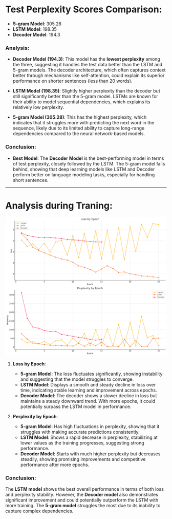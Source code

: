 # Test Perplexity Scores Comparison:

- **5-gram Model**: 305.28
- **LSTM Model**: 198.35
- **Decoder Model**: 194.3

### Analysis:

- **Decoder Model (194.3)**: This model has the **lowest perplexity** among the three, suggesting it handles the test data better than the LSTM and 5-gram models. The decoder architecture, which often captures context better through mechanisms like self-attention, could explain its superior performance on shorter sentences (less than 20 words).

- **LSTM Model (198.35)**: Slightly higher perplexity than the decoder but still significantly better than the 5-gram model. LSTMs are known for their ability to model sequential dependencies, which explains its relatively low perplexity.

- **5-gram Model (305.28)**: This has the highest perplexity, which indicates that it struggles more with predicting the next word in the sequence, likely due to its limited ability to capture long-range dependencies compared to the neural network-based models.

### Conclusion:
- **Best Model**: The **Decoder Model** is the best-performing model in terms of test perplexity, closely followed by the LSTM. The 5-gram model falls behind, showing that deep learning models like LSTM and Decoder perform better on language modeling tasks, especially for handling short sentences.


---

# Analysis during Traning:


![image](Train.png)



1. **Loss by Epoch**:
   - **5-gram Model**: The loss fluctuates significantly, showing instability and suggesting that the model struggles to converge.
   - **LSTM Model**: Displays a smooth and steady decline in loss over time, indicating stable learning and improvement across epochs.
   - **Decoder Model**: The decoder shows a slower decline in loss but maintains a steady downward trend. With more epochs, it could potentially surpass the LSTM model in performance.

2. **Perplexity by Epoch**:
   - **5-gram Model**: Has high fluctuations in perplexity, showing that it struggles with making accurate predictions consistently.
   - **LSTM Model**: Shows a rapid decrease in perplexity, stabilizing at lower values as the training progresses, suggesting strong performance.
   - **Decoder Model**: Starts with much higher perplexity but decreases steadily, showing promising improvements and competitive performance after more epochs.

### Conclusion:
The **LSTM model** shows the best overall performance in terms of both loss and perplexity stability. However, the **Decoder model** also demonstrates significant improvement and could potentially outperform the LSTM with more training. The **5-gram model** struggles the most due to its inability to capture complex dependencies.